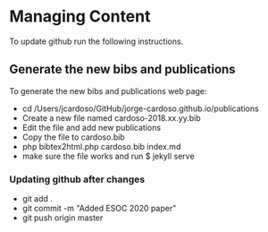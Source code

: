 
Managing Content
=============
To update github run the following instructions.

## Generate the new bibs and publications
To generate the new bibs and publications web page:
+ cd /Users/jcardoso/GitHub/jorge-cardoso.github.io/publications
+ Create a new file named cardoso-2018.xx.yy.bib
+ Edit the file and add new publications
+ Copy the file to cardoso.bib   
+ php bibtex2html.php cardoso.bib index.md
+ make sure the file works and run $ jekyll serve

### Updating github after changes
+ git add .
+ git commit -m "Added ESOC 2020 paper"
+ git push origin master